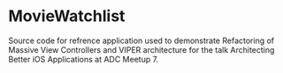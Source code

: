 # MovieWatchlist

Source code for refrence application used to demonstrate Refactoring of Massive View Controllers and VIPER architecture for the talk Architecting Better iOS Applications at ADC Meetup 7. 
